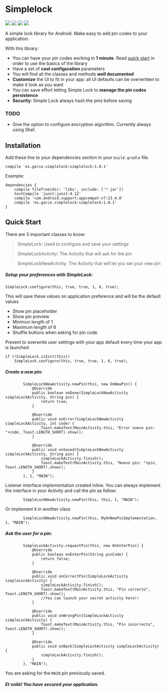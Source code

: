 # Simplelock
<p>
	<a href="https://github.com/GarceGon/SimpleLock/releases/tag/v1.0.1"><img src="https://img.shields.io/github/release/GarceGon/SimpleLock.svg"/></a>
	<a href="https://bintray.com/garcegon/maven/simple-lock"><img src="https://img.shields.io/bintray/v/garcegon/maven/simple-lock.svg"/></a>
	<a href="https://travis-ci.org/GarceGon/SimpleLock"><img src="https://img.shields.io/travis/GarceGon/SimpleLock.svg"/></a>
	<a href="https://raw.githubusercontent.com/GarceGon/SimpleLock/master/LICENSE"><img src="https://img.shields.io/badge/license-Apache%202-blue.svg"/></a>	
</p>
A simple lock library for Android. Make easy to add pin codes to your application.

With this library:
- You can have your pin codes working in **1 minute**. Read [quick start](README.md#quick-start) in order to use the basics of the library
- Have a set of **cool configuration** parameters
- You will find all the classes and methods **well documented**
- **Customize** the UI to fit in your app: all UI defaults can be overwritten to make it look as you want
- You can save effort letting Simple Lock to **manage the pin codes persistence**
- **Security**: Simple Lock always hash the pins before saving

### TODO
- Give the option to configure encryption algorithm. Currently always using Sha1.

## Installation
Add these line to your dependencies section in your `build.gradle` file.
```
compile 'es.garce.simplelock:simplelock:1.0.1'
```

Example:
```
dependencies {
    compile fileTree(dir: 'libs', include: ['*.jar'])
    testCompile 'junit:junit:4.12'
    compile 'com.android.support:appcompat-v7:23.4.0'
    compile 'es.garce.simplelock:simplelock:1.0.1'
}
```

## Quick Start
There are 3 important classes to know:
>SimpleLock: Used to configure and save your settings

>SimpleLockActivity: The Activity that will ask for the pin

>SimpleLockNewActivity: The Activity that will let you set your new pin

##### Setup your preferences with SimpleLock:
```
SimpleLock.configure(this, true, true, 1, 6, true);
```
This will save these values on application preference and will be the default values
- Show pin placeholder
- Show pin preview
- Minimun length of 1
- Maximum length of 6
- Shuffle buttons when asking for pin code

Prevent to overwrite user settings with your app default every time your app is launched
```
if (!SimpleLock.isInit(this))
    SimpleLock.configure(this, true, true, 1, 6, true);
```

##### Create a new pin:
```
        SimpleLockNewActivity.newPin(this, new OnNewPin() {
            @Override
            public boolean onDone(SimpleLockNewActivity simpleLockActivity, String pin) {
                return true;
            }

            @Override
            public void onError(SimpleLockNewActivity simpleLockActivity, int code) {
                Toast.makeText(MainActivity.this, "Error nuevo pin: "+code, Toast.LENGTH_SHORT).show();
            }

            @Override
            public void onSaved(SimpleLockNewActivity simpleLockActivity, String pin) {
                simpleLockActivity.finish();
                Toast.makeText(MainActivity.this, "Nuevo pin: "+pin, Toast.LENGTH_SHORT).show();
            }
        }, 1, "MAIN");
```
Listener interface implementation created inline. You can always implement the interface in your Activity and call the pin as follow:
```
        SimpleLockNewActivity.newPin(this, this, 1, "MAIN");
```
Or implement it in another class
```
        SimpleLockNewActivity.newPin(this, MyOnNewPinImplementation, 1, "MAIN");
```

##### Ask the user for a pin:
```
        SimpleLockActivity.requestPin(this, new OnEnterPin() {
            @Override
            public boolean onEnterPin(String pinCode) {
                return false;
            }

            @Override
            public void onCorrectPin(SimpleLockActivity simpleLockActivity) {
                simpleLockActivity.finish();
                Toast.makeText(MainActivity.this, "Pin correcto", Toast.LENGTH_SHORT).show();
                //You can launch your secret activity here!!
            }

            @Override
            public void onWrongPin(SimpleLockActivity simpleLockActivity) {
                Toast.makeText(MainActivity.this, "Pin incorrecto", Toast.LENGTH_SHORT).show();
            }

            @Override
            public void onBack(SimpleLockActivity simpleLockActivity) {
                simpleLockActivity.finish();
            }
        }, "MAIN");
```
You are asking for the `MAIN` pin previously saved.

##### Et voilà! You have secured your application.
